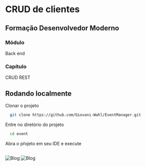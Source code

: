 # CRUD de clientes
## Formação Desenvolvedor Moderno 
### Módulo
Back end
### Capítulo
CRUD REST

## Rodando localmente

Clonar o projeto

```bash
  git clone https://github.com/Giovani-Wahl/EventManager.git
```

Entre no diretório do projeto

```bash
  cd event
```
Abra o pŕojeto em seu IDE e execute
## 
![Blog](https://img.shields.io/badge/Spring_Boot-F2F4F9?style=for-the-badge&logo=spring-boot)
![Blog](https://img.shields.io/badge/IntelliJ_IDEA-000000.svg?style=for-the-badge&logo=intellij-idea&logoColor=white)
